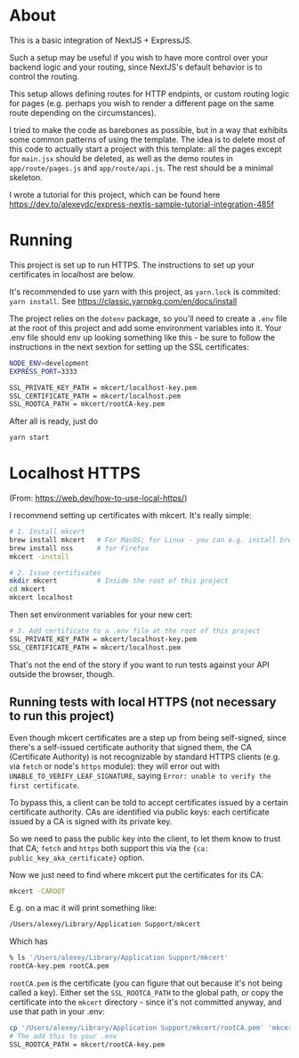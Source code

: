 # About
This is a basic integration of NextJS + ExpressJS.

Such a setup may be useful if you wish to have more control over your backend logic and your routing, since NextJS's default behavior is to control the routing.

This setup allows defining routes for HTTP endpints, or custom routing logic for pages (e.g. perhaps you wish to render a different page on the same route depending on the circumstances).

I tried to make the code as barebones as possible, but in a way that exhibits some common patterns of using the template. The idea is to delete most of this code to actually start a project with this template:
all the pages except for `main.jsx` should be deleted, as well as the demo routes in `app/route/pages.js` and `app/route/api.js`. The rest should be a minimal skeleton.

I wrote a tutorial for this project, which can be found here https://dev.to/alexeydc/express-nextjs-sample-tutorial-integration-485f

# Running
This project is set up to run HTTPS. The instructions to set up your certificates in localhost are below.

It's recommended to use yarn with this project, as `yarn.lock` is commited: `yarn install`. See https://classic.yarnpkg.com/en/docs/install

The project relies on the `dotenv` package, so you'll need to create a `.env` file at the root of this project and add some environment variables into it. Your .env file should env up looking something like this - be sure to follow the instructions in the next sextion for setting up the SSL certificates:

```bash
NODE_ENV=development
EXPRESS_PORT=3333

SSL_PRIVATE_KEY_PATH = mkcert/localhost-key.pem
SSL_CERTIFICATE_PATH = mkcert/localhost.pem
SSL_ROOTCA_PATH = mkcert/rootCA-key.pem
```

After all is ready, just do
```bash
yarn start
```

# Localhost HTTPS
(From: https://web.dev/how-to-use-local-https/)


I recommend setting up certificates with mkcert. It's really simple:

```bash
# 1. Install mkcert
brew install mkcert   # For MacOS; for Linux - you can e.g. install brew https://docs.brew.sh/Homebrew-on-Linux
brew install nss      # for Firefox
mkcert -install

# 2. Issue certifivates
mkdir mkcert          # Inside the root of this project
cd mkcert
mkcert localhost
```

Then set environment variables for your new cert:
```bash
# 3. Add certificate to a .env file at the root of this project
SSL_PRIVATE_KEY_PATH = mkcert/localhost-key.pem
SSL_CERTIFICATE_PATH = mkcert/localhost.pem
```

That's not the end of the story if you want to run tests against your API outside the browser, though.

## Running tests with local HTTPS (not necessary to run this project)
Even though mkcert certificates are a step up from being self-signed, since there's a self-issued certificate authority that signed them, the CA (Certificate Authority) is not recognizable by standard HTTPS clients (e.g. via `fetch` or node's `https` module): they will error out with `UNABLE_TO_VERIFY_LEAF_SIGNATURE`, saying `Error: unable to verify the first certificate`.

To bypass this, a client can be told to accept certificates issued by a certain certificate authority. CAs are identified via public keys: each certificate issued by a CA is signed with its private key.

So we need to pass the public key into the client, to let them know to trust that CA; `fetch` and `https` both support this via the `{ca: public_key_aka_certificate}` option.

Now we just need to find where mkcert put the certificates for its CA:
```bash
mkcert -CAROOT
```

E.g. on a mac it will print something like:
```bash
/Users/alexey/Library/Application Support/mkcert
```
Which has
```bash
% ls '/Users/alexey/Library/Application Support/mkcert'
rootCA-key.pem rootCA.pem
```

`rootCA.pem` is the certificate (you can figure that out because it's not being called a key). Either set the `SSL_ROOTCA_PATH` to the global path, or copy the certificate into the `mkcert` directory - since it's not committed anyway, and use that path in your .env:

```bash
cp '/Users/alexey/Library/Application Support/mkcert/rootCA.pem' 'mkcert/rootCA.pem'
# The add this to your .env
SSL_ROOTCA_PATH = mkcert/rootCA-key.pem
```

